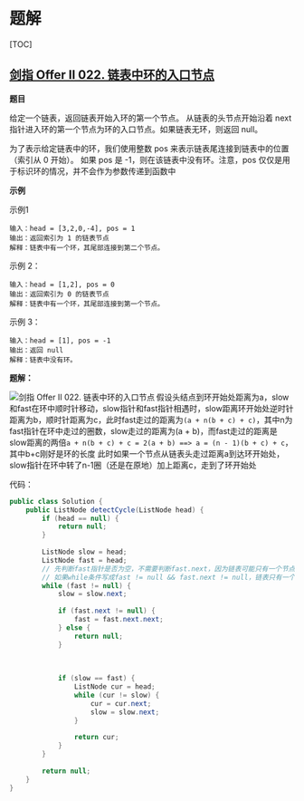 # 题解

[TOC]

## [剑指 Offer II 022. 链表中环的入口节点](https://leetcode.cn/problems/c32eOV/)

**题目**

给定一个链表，返回链表开始入环的第一个节点。 从链表的头节点开始沿着 next 指针进入环的第一个节点为环的入口节点。如果链表无环，则返回 null。

为了表示给定链表中的环，我们使用整数 pos 来表示链表尾连接到链表中的位置（索引从 0 开始）。 如果 pos 是 -1，则在该链表中没有环。注意，pos 仅仅是用于标识环的情况，并不会作为参数传递到函数中

**示例**

示例1

```
输入：head = [3,2,0,-4], pos = 1
输出：返回索引为 1 的链表节点
解释：链表中有一个环，其尾部连接到第二个节点。
```

示例 2：

```
输入：head = [1,2], pos = 0
输出：返回索引为 0 的链表节点
解释：链表中有一个环，其尾部连接到第一个节点。
```

示例 3：

```
输入：head = [1], pos = -1
输出：返回 null
解释：链表中没有环。
```



**题解：**

<img src="https://notetuchuang-1305953527.cos.ap-chengdu.myqcloud.com/images/leetcode/%E5%89%91%E6%8C%87%20Offer%20II%20022.%20%E9%93%BE%E8%A1%A8%E4%B8%AD%E7%8E%AF%E7%9A%84%E5%85%A5%E5%8F%A3%E8%8A%82%E7%82%B9.drawio.png" align="left" alt="剑指 Offer II 022. 链表中环的入口节点">

假设头结点到环开始处距离为a，slow和fast在环中顺时针移动，slow指针和fast指针相遇时，slow距离环开始处逆时针距离为b，顺时针距离为c，此时fast走过的距离为`(a + n(b + c) + c)`，其中n为fast指针在环中走过的圈数，slow走过的距离为(a + b)，而fast走过的距离是slow距离的两倍`a + n(b + c) + c = 2(a + b) ==> a = (n - 1)(b + c) + c`，其中b+c刚好是环的长度
此时如果一个节点从链表头走过距离a到达环开始处，slow指针在环中转了n-1圈（还是在原地）加上距离c，走到了环开始处



代码：

```java
public class Solution {
    public ListNode detectCycle(ListNode head) {
        if (head == null) {
            return null;
        }
        
        ListNode slow = head;
        ListNode fast = head;
        // 先判断fast指针是否为空，不需要判断fast.next，因为链表可能只有一个节点
        // 如果while条件写成fast != null && fast.next != null，链表只有一个节点，且第一个节点有环那就会发生错误
        while (fast != null) {
            slow = slow.next;
            
            if (fast.next != null) {
                fast = fast.next.next;
            } else {
                return null;
            }
            
            
            
            if (slow == fast) {
                ListNode cur = head;
                while (cur != slow) {
                    cur = cur.next;
                    slow = slow.next;
                }
                
                return cur;
            }
        }
        
        return null;
    }
}
```

